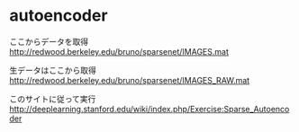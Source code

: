 # autoencoder
ここからデータを取得
http://redwood.berkeley.edu/bruno/sparsenet/IMAGES.mat

生データはここから取得
http://redwood.berkeley.edu/bruno/sparsenet/IMAGES_RAW.mat

このサイトに従って実行
http://deeplearning.stanford.edu/wiki/index.php/Exercise:Sparse_Autoencoder
